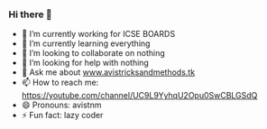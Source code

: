 ### Hi there 👋
- 🔭 I’m currently working for ICSE BOARDS
- 🌱 I’m currently learning everything
- 👯 I’m looking to collaborate on nothing
- 🤔 I’m looking for help with nothing
- 💬 Ask me about www.avistricksandmethods.tk
- 📫 How to reach me: https://youtube.com/channel/UC9L9YyhqU2Opu0SwCBLGSdQ
- 😄 Pronouns: avistnm
- ⚡ Fun fact: lazy coder

